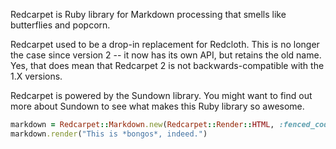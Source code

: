Redcarpet is Ruby library for Markdown processing that smells like butterflies and popcorn.

Redcarpet used to be a drop-in replacement for Redcloth. This is no longer the case since version 2 -- it now has its own API, but retains the old name. Yes, that does mean that Redcarpet 2 is not backwards-compatible with the 1.X versions.

Redcarpet is powered by the Sundown library. You might want to find out more about Sundown to see what makes this Ruby library so awesome.

```ruby
markdown = Redcarpet::Markdown.new(Redcarpet::Render::HTML, :fenced_code_blocks => true)
markdown.render("This is *bongos*, indeed.")
```